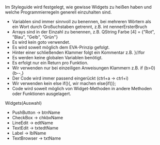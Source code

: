 Im Styleguide wird festgelegt, wie gewisse Widgets zu heißen haben und welche Programmierregeln generell einzuhalten sind.

- Variablen sind immer sinnvoll zu benennen, bei mehreren Wörtern als ein Wort durch Großuchstaben getrennt, z.B. int nennerErsterBruch
- Arrays sind in der Einzahl zu benennen, z.B. QString Farbe [4] = {"Rot", "Blau", "Gelb", "Grün"}
- Es wird kein goto verwendet.
- Es wird soweit möglich dem EVA-Prinzip gefolgt.
- Hinter einer schließenden Klammer folgt ein Kommentar z.B. }//for
- Es werden keine globalen Variablen benötigt.
- Es erfolgt nur ein Return pro Funktion.
- Wir verwenden nur bei einzeiligen Anweisungen Klammern z.B. if (b>0){b--,}
- Der Code wird immer passend eingerückt (ctrl+a -> ctrl+i)
- Wir verwenden kein else if(){, wir machen else{if()};
- Code wird soweit möglich von Widget-Methoden in andere Methoden oder Funktionen ausgelagert.

Widgets(Auswahl)

- PushButton -> btnName
- CheckBox -> chkbxName
- LineEdit -> edtName
- TextEdit -> txtedtName
- Label -> lblName
- TextBrowser -> txtName
